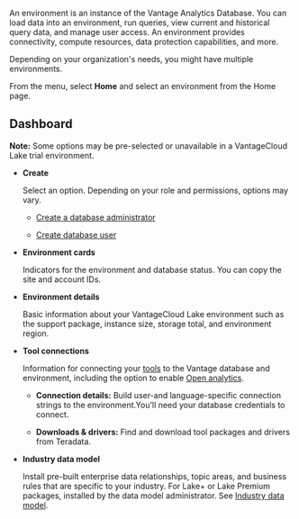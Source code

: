 An environment is an instance of the Vantage Analytics Database. You can load data into an environment, run queries, view current and historical query data, and manage user access. An environment provides connectivity, compute resources, data protection capabilities, and more.

Depending on your organization's needs, you might have multiple environments.

From the menu, select **Home** and select an environment from the Home page.

## Dashboard


**Note:** Some options may be pre-selected or unavailable in a VantageCloud Lake trial environment.

-   **Create**

    Select an option. Depending on your role and permissions, options may vary.

    -   [Create a database administrator](rhw1723830545389.md)


    -   [Create database user](wxe1659392685092.md)


-   **Environment cards**

    Indicators for the environment and database status. You can copy the site and account IDs.


-   **Environment details**

    Basic information about your VantageCloud Lake environment such as the support package, instance size, storage total, and environment region.


-   **Tool connections**

    Information for connecting your [tools](pmg1709157026832.md) to the Vantage database and environment, including the option to enable [Open analytics](qvt1726089301895.md).

    -   **Connection details:** Build user-and language-specific connection strings to the environment.You'll need your database credentials to connect.


    -   **Downloads & drivers:** Find and download tool packages and drivers from Teradata.


-   **Industry data model**

    Install pre-built enterprise data relationships, topic areas, and business rules that are specific to your industry. For Lake+ or Lake Premium packages, installed by the data model administrator. See [Industry data model](xum1736387837711.md).


